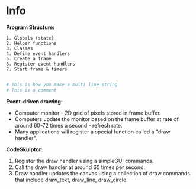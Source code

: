 # Info

**Program Structure:**

    1. Globals (state)
    2. Helper functions
    3. Classes
    4. Define event handlers
    5. Create a frame
    6. Register event handlers
    7. Start frame & timers

```python

# This is how you make a multi line string
# This is a comment

```

**Event-driven drawing:**

* Computer monitor - 2D grid of pixels stored in frame buffer.
* Computers update the monitor based on the frame buffer at rate of around 60-72 times a second - refresh rate.
* Many applications will register a special function called a "draw handler".

**CodeSkulptor:**

1. Register the draw handler using a simpleGUI commands.
2. Call the draw handler at around 60 times per second.
3. Draw handler updates the canvas using a collection of draw commands that include draw_text, draw_line, draw_circle.
